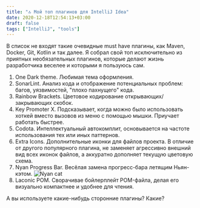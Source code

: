 ```yaml
---
title: "🔝 Мой топ плагинов для IntelliJ Idea"
date: 2020-12-18T12:54:13+03:00
draft: false
tags: ["IntelliJ", "tools"]
---
```


В список не входят такие очевидные must have плагины, как Maven, Docker, Git, Kotlin и так далее. Я собрал свой топ исключительно из приятных необязательных плагинов, которые делают жизнь разработчика веселее и которыми я пользуюсь сам.

1. One Dark theme. Любимая тема оформления.
2. SonarLint. Анализ кода и отображение потенциальных проблем: багов, уязвимостей, "плохо пахнущего" кода.
3. Rainbow Brackets. Цветовое кодирование открывающих/закрывающих скобок.
4. Key Promoter X. Подсказывает, когда можно было использовать хоткей вместо вызовов из меню с помощью мышки. Приучает работать быстрее.
5. Codota. Интеллектуальный автокомплит, основывается на частоте использования тех или иных паттернов.
6. Extra Icons. Дополнительные иконки для файлов проекта. В отличие от другого популярного плагина, не заменяет агрессивно внешний вид всех иконок файлов, а аккуратно дополняет текущую цветовую схема.
7. Nyan Progress Bar. Весёлая замена прогресс-бара летящим Ньян-кэтом.
![Nyan cat](/posts/images/nyan-cat.jpg)
8. Laconic POM. Сворачивае бойлерплейт POM-файла, делая его визуально компактнее и удобнее для чтения.

А вы используете какие-нибудь сторонние плагины? Какие?
